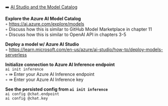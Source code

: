 ➡️ [AI Studio and the Model Catalog](#chapter-14-setup-w-ai-studio-and-the-model-catalog)  

**Explore the Azure AI Model Catalog**  
◦ https://ai.azure.com/explore/models  
◦ Discuss how this is similar to GitHub Model Marketplace in chapter 11  
◦ Discuss how this is similar to OpenAI API in chapters 3-5  

**Deploy a model w/ Azure AI Studio**  
◦ https://learn.microsoft.com/en-us/azure/ai-studio/how-to/deploy-models-serverless  

**Initialize connection to Azure AI Inference endpoint**  
`ai init inference`  
◦ ⇛ Enter your Azure AI Inference endpoint  
◦ ⇛ Enter your Azure AI Inference key  

**See the persisted config from `ai init inference`**  
`ai config @chat.endpoint`  
`ai config @chat.key`  
